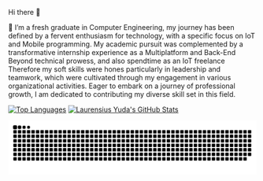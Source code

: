 Hi there 👋


🔭 I’m a fresh graduate in Computer Engineering, my journey has been defined by a fervent enthusiasm for technology, with a specific focus on IoT and Mobile programming. My academic pursuit was complemented by a transformative internship experience as a Multiplatform and Back-End Beyond technical prowess, and also spendtime as an IoT freelance Therefore my soft skills were hones particularly in leadership and teamwork, which were cultivated through my engagement in various organizational activities. Eager to embark on a journey of professional growth, I am dedicated to contributing my diverse skill set in this field.


[![Top Languages](https://github-readme-stats.vercel.app/api/top-langs/?username=laurensiusyuda)](https://github.com/laurensiusyuda) [![Laurensius Yuda's GitHub Stats](https://github-readme-stats.vercel.app/api?username=laurensiusyuda&count_private=true&show_icons=true&theme=radical&hide_rank=false)](https://github.com/laurensiusyuda) 


![Snake animation](https://github.com/Platane/snk/raw/output/github-contribution-grid-snake.svg)
